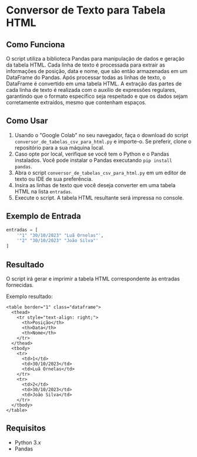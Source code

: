 # Conversor de Texto para Tabela HTML

## Como Funciona

O script utiliza a biblioteca Pandas para manipulação de dados e geração da tabela HTML. Cada linha de texto é processada para extrair as informações de posição, data e nome, que são então armazenadas em um DataFrame do Pandas. Após processar todas as linhas de texto, o DataFrame é convertido em uma tabela HTML. A extração das partes de cada linha de texto é realizada com o auxílio de expressões regulares, garantindo que o formato específico seja respeitado e que os dados sejam corretamente extraídos, mesmo que contenham espaços.

## Como Usar

1. Usando o "Google Colab" no seu navegador, faça o download do script `conversor_de_tabelas_csv_para_html.py` e importe-o.
    Se preferir, clone o repositório para a sua máquina local.
2. Caso opte por local, verifique se você tem o Python e o Pandas instalados. Você pode instalar o Pandas executando `pip install pandas`.
3. Abra o script `conversor_de_tabelas_csv_para_html.py` em um editor de texto ou IDE de sua preferência.
4. Insira as linhas de texto que você deseja converter em uma tabela HTML na lista `entradas`.
5. Execute o script. A tabela HTML resultante será impressa no console.

## Exemplo de Entrada

```python
entradas = [
    '"1" "30/10/2023" "Luã Ornelas"',
    '"2" "30/10/2023" "João Silva"'
]
```

## Resultado

O script irá gerar e imprimir a tabela HTML correspondente às entradas fornecidas.

Exemplo resultado:
```
<table border="1" class="dataframe">
  <thead>
    <tr style="text-align: right;">
      <th>Posição</th>
      <th>Data</th>
      <th>Nome</th>
    </tr>
  </thead>
  <tbody>
    <tr>
      <td>1</td>
      <td>30/10/2023</td>
      <td>Luã Ornelas</td>
    </tr>
    <tr>
      <td>2</td>
      <td>30/10/2023</td>
      <td>João Silva</td>
    </tr>
  </tbody>
</table>
```

## Requisitos

- Python 3.x
- Pandas
